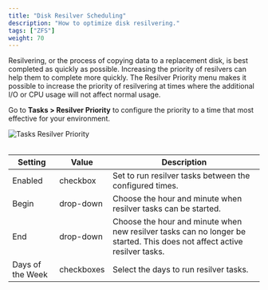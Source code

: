 ```yaml
---
title: "Disk Resilver Scheduling"
description: "How to optimize disk resilvering."
tags: ["ZFS"]
weight: 70
---
```


Resilvering, or the process of copying data to a replacement disk, is best completed as quickly as possible.
Increasing the priority of resilvers can help them to complete more quickly.
The Resilver Priority menu makes it possible to increase the priority of resilvering at times where the additional I/O or CPU usage will not affect normal usage.

Go to **Tasks > Resilver Priority** to configure the priority to a time that most effective for your environment.

![Tasks Resilver Priority](/images/CORE/12.0/TasksResilverPriority.png "Tasks Resilver Priority")
<br><br>

| Setting | Value | Description |
|---------|-------|-------------|
| Enabled |	checkbox | Set to run resilver tasks between the configured times. |
| Begin   | drop-down | Choose the hour and minute when resilver tasks can be started. |
| End     | drop-down | Choose the hour and minute when new resilver tasks can no longer be started. This does not affect active resilver tasks. |
| Days of the Week | checkboxes | Select the days to run resilver tasks. |
